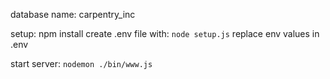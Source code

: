 database name:
carpentry_inc

setup:
npm install
create .env file with: `node setup.js`
replace env values in .env

start server: `nodemon ./bin/www.js`
